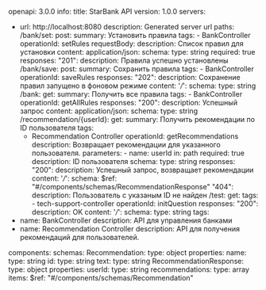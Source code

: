 openapi: 3.0.0
info: 
  title: StarBank API
  version: 1.0.0
servers:
 -  url: http://localhost:8080
    description: Generated server url
paths:
  /bank/set:
    post:
      summary: Установить правила
      tags:
        - BankController
      operationId: setRules
      requestBody:
        description: Список правил для установки
        content:
            application/json: 
              schema:
                type: string
        required: true        
      responses:
        "201":
          description: Правила успешно установлены
  /bank/save:
    post:
      summary: Сохранить правила
      tags:
        - BankController
      operationId: saveRules
      responses:
        "202":
          description: Сохранение правил запущено в фоновом режиме
          content:
            '*/*':
              schema:
                type: string
  /bank:
    get:
      summary: Получить все правила
      tags:
        - BankController
      operationId: getAllRules
      responses: 
        "200": 
          description: Успешный запрос
          content:
            application/json:
              schema:
                type: string
  /recommendation/{userId}:
    get:
      summary: Получить рекомендации по ID пользователя
      tags:
       - Recommendation Controller
      operationId: getRecommendations
      description: Возвращает рекомендации для указанного пользователя.
      parameters: 
        - name: userId
          in: path
          required: true
          description: ID пользователя
          schema:
            type: string
      responses:
        "200":
          description: Успешный запрос, возвращает рекомендации
          content:
            '*/*':
              schema:
                $ref: "#/components/schemas/RecommendationResponse"
        "404":
          description: Пользователь с указаным ID не найден
  /test:
    get:
      tags: 
        - tech-support-controller
      operationId: initQuestion
      responses: 
       "200":
        description: OK
        content:
            '*/*':
              schema:
                type: string
tags:
- name: BankController
  description: API для управления банками
- name: Recommendation Controller
  description: API для получения рекомендаций для пользователей.
                
                
components: 
  schemas: 
    Recommendation:
      type: object
      properties:
        name:
          type: string
        id:
          type: string
        text:
          type: string
    RecommendationResponse:
      type: object
      properties:
        userId:
          type: string
        recommendations:
          type: array
          items:
            $ref: "#/components/schemas/Recommendation"